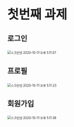 #  첫번째 과제

### 로그인



<img src="/Users/haeseoklee/Desktop/스크린샷 2020-10-11 오후 5.11.07.png" alt="스크린샷 2020-10-11 오후 5.11.07" style="zoom:50%;" />

### 프로필

<img src="/Users/haeseoklee/Desktop/스크린샷 2020-10-11 오후 5.11.23.png" alt="스크린샷 2020-10-11 오후 5.11.23" style="zoom:50%;" />

### 회원가입

<img src="/Users/haeseoklee/Desktop/스크린샷 2020-10-11 오후 5.11.38.png" alt="스크린샷 2020-10-11 오후 5.11.38" style="zoom:50%;" />